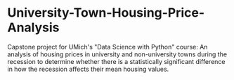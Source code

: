 # University-Town-Housing-Price-Analysis
Capstone project for UMich's "Data Science with Python" course: An analysis of housing prices in university and non-university towns during the recession to determine whether there is a statistically significant difference in how the recession affects their mean housing values. 
